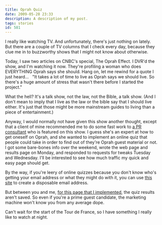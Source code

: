 ```yaml
---
title: Oprah Quiz
date: 2009-05-28 23:33
description: A description of my post.
tags: stories
id: 581
---
```

I really like watching TV.  And unfortunately, there's just nothing on lately.  But there are a couple of TV columns that I check every day, because they clue me in to buzzworthy shows that I might not know about otherwise.

Today, I saw two articles on CNBC's special, The Oprah Effect.  I DVR'd the show, and I'm watching it now.  They're profiling a woman who does EVERYTHING Oprah says she should.  Hang on, let me rewind for a quote I just heard...
<span class="spanEndPreview">&nbsp;</span>
"It takes a lot of time to live as Oprah says we should live.  So there's a huge amount of stress that wasn't there before I started the project."

What the hell?  It's a talk show, not the law, not the Bible, a talk show.  (And I don't mean to imply that I live as the law or the bible say that I should live either.  It's just that those might be more mainstream guides to living than a piece of entertainment.)

Anyway, I would normally not have given this show another thought, except that a client of mine recommended me to do some fast work to <a href="http://prsecrets.com" target="_blank">a PR consultant</a> who is featured on this show.  I guess she's an expert at how to get oneself on Oprah, and she wanted to implement an online quiz that people could take in order to find out of they're Oprah guest material or not.  I got some bare-bones info over the weekend, wrote the web page and results page on Monday, and responded to requests for tweaks Tuesday and Wednesday.  I'll be interested to see how much traffic my quick and easy page should get.

By the way, if you're leery of online quizzes because you don't know who's getting your email address or what they might do with it, you can use <a href="http://www.jetable.org/en/index" target="_blank">this site</a> to create a disposable email address.  

But between you and me, <a href="http://prsecrets.com/quiz.html" target="_blank">for this page that I implemented</a>, the quiz results aren't saved.  So even if you're a prime guest candidate, the marketing machine won't know you from any average dope.

Can't wait for the start of the Tour de France, so I have something I really like to watch at night.